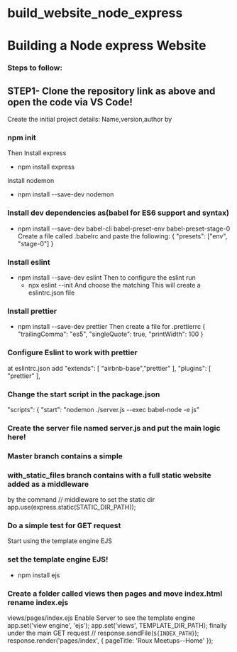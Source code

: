 # build_website_node_express

# Building a Node express Website

### Steps to follow:

## STEP1- Clone the repository link as above and open the code via VS Code!

Create the initial project details: Name,version,author by

### npm init

Then
Install express

- npm install express

Install nodemon

- npm install --save-dev nodemon

### Install dev dependencies as(babel for ES6 support and syntax)

- npm install --save-dev babel-cli babel-preset-env babel-preset-stage-0
  Create a file called .babelrc and paste the following:
  {
  "presets": ["env", "stage-0"]
  }

### Install eslint

- npm install --save-dev eslint
  Then to configure the eslint run
  - npx eslint --init
    And choose the matching
    This will create a eslintrc.json file

### Install prettier

- npm install --save-dev prettier
  Then create a file for .prettierrc
  {
  "trailingComma": "es5",
  "singleQuote": true,
  "printWidth": 100
  }

### Configure Eslint to work with prettier

at eslintrc.json add
"extends": [
"airbnb-base","prettier"
],
"plugins": [
"prettier"
],

### Change the start script in the package.json

"scripts": {
"start": "nodemon ./server.js --exec babel-node -e js"

### Create the server file named server.js and put the main logic here!

### Master branch contains a simple

### with_static_files branch contains with a full static website added as a middleware

by the command
// middleware to set the static dir
app.use(express.static(STATIC_DIR_PATH));

### Do a simple test for GET request

Start using the template engine EJS

### set the template engine EJS!

- npm install ejs

### Create a folder called views then pages and move index.html rename index.ejs

views/pages/index.ejs
Enable Server to see the template engine
app.set('view engine', 'ejs');
app.set('views', TEMPLATE_DIR_PATH);
finally under the main GET request
// response.sendFile(`${INDEX_PATH}`);
response.render('pages/index', { pageTitle: 'Roux Meetups--Home' });
